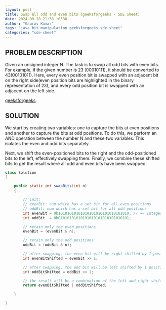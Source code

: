 ```yaml
---
layout: post
title: Swap all odd and even bits (geeksforgeeks - SDE Sheet)
date: 2024-09-10 21:38 +0530
author: "Gaurav Kumar"
tags: "java bit_manipulation geeksforgeeks sde-sheet"
categories: "sde-sheet"
---
```


## PROBLEM DESCRIPTION

Given an unsigned integer N. The task is to swap all odd bits with even bits. For example, if the given number is 23 (00010111), it should be converted to 43(00101011). Here, every even position bit is swapped with an adjacent bit on the right side(even position bits are highlighted in the binary representation of 23), and every odd position bit is swapped with an adjacent on the left side.

[geeksforgeeks](https://www.geeksforgeeks.org/problems/swap-all-odd-and-even-bits-1587115621/1?page=6)

## SOLUTION

We start by creating two variables: one to capture the bits at even positions and another to capture the bits at odd positions. To do this, we perform an AND operation between the number N and these two variables. This isolates the even and odd bits separately.

Next, we shift the even-positioned bits to the right and the odd-positioned bits to the left, effectively swapping them. Finally, we combine these shifted bits to get the result where all odd and even bits have been swapped.

```java
class Solution
{

    public static int swapBits(int n)
    {

        // init:
        // evenBit: num which has a set bit for all even positions
        // oddBit: num which has a set bit for all odd positions
        int evenBit = 0b10101010101010101010101010101010; // == Integer.parseInt("10101010101010101010101010101010", 2);
        int oddBit  = 0b01010101010101010101010101010101;

        // retain only the even positions
        evenBit = (evenBit & n);

        // retain only the odd positions
        oddBit = (oddBit & n);

        // after swapping, the even bit will be right shifted by 1 position
        int evenBitShifted = evenBit >> 1;

        // after swapping, the odd bit will be left shifted by 1 position
        int oddBitShifted = oddBit << 1;

        // the result will be a combination of the left and right shifted values
        return evenBitShifted | oddBitShifted;

    }

}
```
